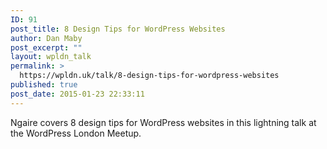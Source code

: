 ```yaml
---
ID: 91
post_title: 8 Design Tips for WordPress Websites
author: Dan Maby
post_excerpt: ""
layout: wpldn_talk
permalink: >
  https://wpldn.uk/talk/8-design-tips-for-wordpress-websites
published: true
post_date: 2015-01-23 22:33:11
---
```

Ngaire covers 8 design tips for WordPress websites in this lightning talk at the WordPress London Meetup.